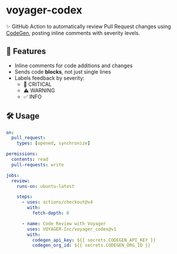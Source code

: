 # voyager-codex

✨ GitHub Action to automatically review Pull Request changes using [CodeGen](https://www.codegen.com), posting inline comments with severity levels.

## 🚀 Features

- Inline comments for code additions and changes
- Sends code **blocks**, not just single lines
- Labels feedback by severity:
  - 🛑 CRITICAL
  - ⚠️ WARNING
  - ✅ INFO

## 🛠 Usage

```yaml
on:
  pull_request:
    types: [opened, synchronize]

permissions:
  contents: read
  pull-requests: write

jobs:
  review:
    runs-on: ubuntu-latest

    steps:
      - uses: actions/checkout@v4
        with:
          fetch-depth: 0

      - name: Code Review with Voyager
        uses: VOYAGER-Inc/voyager_codex@v1
        with:
          codegen_api_key: ${{ secrets.CODEGEN_API_KEY }}
          codegen_org_id: ${{ secrets.CODEGEN_ORG_ID }}
